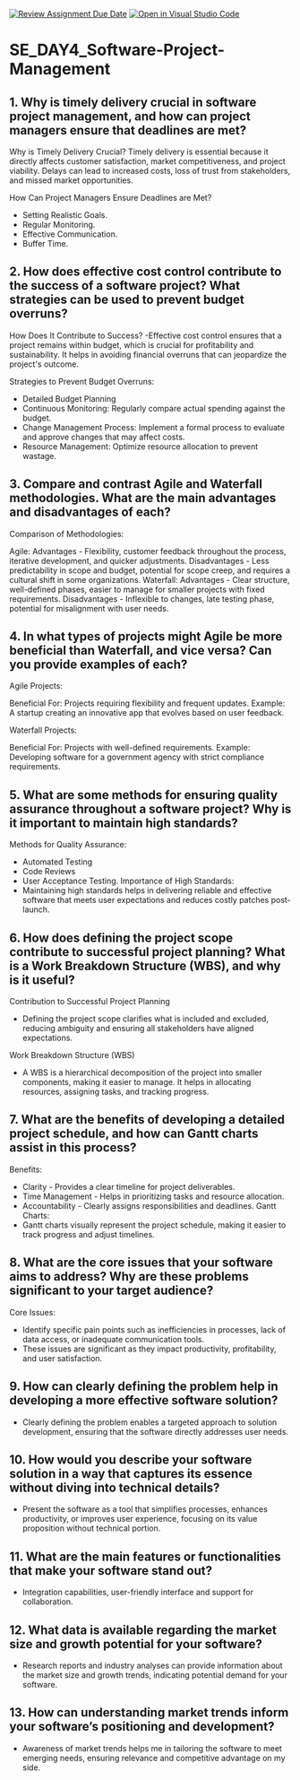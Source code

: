 [![Review Assignment Due Date](https://classroom.github.com/assets/deadline-readme-button-22041afd0340ce965d47ae6ef1cefeee28c7c493a6346c4f15d667ab976d596c.svg)](https://classroom.github.com/a/9pw6JKcu)
[![Open in Visual Studio Code](https://classroom.github.com/assets/open-in-vscode-2e0aaae1b6195c2367325f4f02e2d04e9abb55f0b24a779b69b11b9e10269abc.svg)](https://classroom.github.com/online_ide?assignment_repo_id=18444539&assignment_repo_type=AssignmentRepo)
# SE_DAY4_Software-Project-Management
## 1. Why is timely delivery crucial in software project management, and how can project managers ensure that deadlines are met?
Why is Timely Delivery Crucial?
Timely delivery is essential because it directly affects customer satisfaction, market competitiveness, and project viability. Delays can lead to increased costs, loss of trust from stakeholders, and missed market opportunities.

How Can Project Managers Ensure Deadlines are Met?
- Setting Realistic Goals.
- Regular Monitoring.
- Effective Communication.
- Buffer Time.
## 2. How does effective cost control contribute to the success of a software project? What strategies can be used to prevent budget overruns?
How Does It Contribute to Success?
-Effective cost control ensures that a project remains within budget, which is crucial for profitability and sustainability. It helps in avoiding financial overruns that can jeopardize the project's outcome.

Strategies to Prevent Budget Overruns:
- Detailed Budget Planning
- Continuous Monitoring: Regularly compare actual spending against the budget.
- Change Management Process: Implement a formal process to evaluate and approve changes that may affect costs.
- Resource Management: Optimize resource allocation to prevent wastage.
## 3. Compare and contrast Agile and Waterfall methodologies. What are the main advantages and disadvantages of each?
Comparison of Methodologies:

Agile:
Advantages - Flexibility, customer feedback throughout the process, iterative development, and quicker adjustments.
Disadvantages - Less predictability in scope and budget, potential for scope creep, and requires a cultural shift in some organizations.
Waterfall:
Advantages - Clear structure, well-defined phases, easier to manage for smaller projects with fixed requirements.
Disadvantages - Inflexible to changes, late testing phase, potential for misalignment with user needs.

## 4. In what types of projects might Agile be more beneficial than Waterfall, and vice versa? Can you provide examples of each?
Agile Projects:

Beneficial For: Projects requiring flexibility and frequent updates.
Example: A startup creating an innovative app that evolves based on user feedback.

Waterfall Projects:

Beneficial For: Projects with well-defined requirements.
Example: Developing software for a government agency with strict compliance requirements.

## 5. What are some methods for ensuring quality assurance throughout a software project? Why is it important to maintain high standards?
Methods for Quality Assurance:

- Automated Testing
- Code Reviews
- User Acceptance Testing.
Importance of High Standards:
- Maintaining high standards helps in delivering reliable and effective software that meets user expectations and reduces costly patches post-launch.
## 6. How does defining the project scope contribute to successful project planning? What is a Work Breakdown Structure (WBS), and why is it useful?
Contribution to Successful Project Planning
- Defining the project scope clarifies what is included and excluded, reducing ambiguity and ensuring all stakeholders have aligned expectations.

Work Breakdown Structure (WBS)
- A WBS is a hierarchical decomposition of the project into smaller components, making it easier to manage. It helps in allocating resources, assigning tasks, and tracking progress.
## 7. What are the benefits of developing a detailed project schedule, and how can Gantt charts assist in this process?
Benefits:
- Clarity - Provides a clear timeline for project deliverables.
- Time Management - Helps in prioritizing tasks and resource allocation.
- Accountability - Clearly assigns responsibilities and deadlines.
Gantt Charts:
- Gantt charts visually represent the project schedule, making it easier to track progress and adjust timelines.
## 8. What are the core issues that your software aims to address? Why are these problems significant to your target audience?
Core Issues:
- Identify specific pain points such as inefficiencies in processes, lack of data access, or inadequate communication tools.
- These issues are significant as they impact productivity, profitability, and user satisfaction.
  
## 9. How can clearly defining the problem help in developing a more effective software solution?
- Clearly defining the problem enables a targeted approach to solution development, ensuring that the software directly addresses user needs.
## 10. How would you describe your software solution in a way that captures its essence without diving into technical details?
- Present the software as a tool that simplifies processes, enhances productivity, or improves user experience, focusing on its value proposition without technical portion.
## 11. What are the main features or functionalities that make your software stand out?
   - Integration capabilities, user-friendly interface and support for collaboration.
## 12. What data is available regarding the market size and growth potential for your software?
- Research reports and industry analyses can provide information about the market size and growth trends, indicating potential demand for your software.
## 13. How can understanding market trends inform your software’s positioning and development?
- Awareness of market trends helps me in tailoring the software to meet emerging needs, ensuring relevance and competitive advantage on my side.
